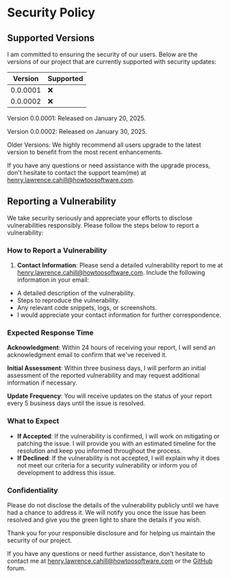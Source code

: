 # Security Policy

## Supported Versions

I am committed to ensuring the security of our users. Below are the versions of our project that are currently supported with security updates:

| Version | Supported          |
| ------- | ------------------ |
| 0.0.0001| :x:                |
| 0.0.0002| :x:                |

Version 0.0.0001: Released on January 20, 2025.

Version 0.0.0002: Released on January 30, 2025. 

Older Versions: We highly recommend all users upgrade to the latest version to benefit from the most recent enhancements.

If you have any questions or need assistance with the upgrade process, don't hesitate to contact the support team(me) at henry.lawrence.cahill@howtoosoftware.com.

## Reporting a Vulnerability

We take security seriously and appreciate your efforts to disclose vulnerabilities responsibly. Please follow the steps below to report a vulnerability:

### How to Report a Vulnerability
1. **Contact Information**: Please send a detailed vulnerability report to me at henry.lawrence.cahill@howtoosoftware.com. Include the following information in your email:
- A detailed description of the vulnerability.
- Steps to reproduce the vulnerability.
- Any relevant code snippets, logs, or screenshots.
- I would appreciate your contact information for further correspondence.

### Expected Response Time
**Acknowledgment**: Within 24 hours of receiving your report, I will send an acknowledgment email to confirm that we've received it.

**Initial Assessment**: Within three business days, I will perform an initial assessment of the reported vulnerability and may request additional information if necessary.

**Update Frequency**: You will receive updates on the status of your report every 5 business days until the issue is resolved.

### What to Expect
- **If Accepted**: If the vulnerability is confirmed, I will work on mitigating or patching the issue. I will provide you with an estimated timeline for the resolution and keep you informed throughout the process.
- **If Declined**: If the vulnerability is not accepted, I will explain why it does not meet our criteria for a security vulnerability or inform you of development to address this issue. 

### Confidentiality
Please do not disclose the details of the vulnerability publicly until we have had a chance to address it. We will notify you once the issue has been resolved and give you the green light to share the details if you wish.

Thank you for your responsible disclosure and for helping us maintain the security of our project.

If you have any questions or need further assistance, don't hesitate to contact me at henry.lawrence.cahill@howtoosoftware.com or the [GitHub](https://github.com/Henry-Cahill/VaxxVault/discussions) forum.
